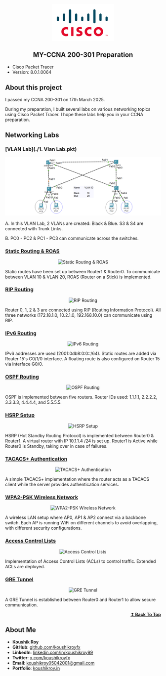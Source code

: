 <p align="center">
    <img src="./assets/cisco-logo.png" alt="Logo" width="200">
</p>

<h2 align="center">MY-CCNA 200-301 Preparation</h2>

- Cisco Packet Tracer
- Version: 8.0.1.0064

## About this project

I passed my CCNA 200-301 on 17th March 2025.

During my preparation, I built several labs on various networking topics using Cisco Packet Tracer. I hope these labs help you in your CCNA preparation.

## Networking Labs

### [VLAN Lab](./1. Vlan Lab.pkt)

<p align="center">
    <img src="./assets/1. Vlan Lab.png" alt="VLAN Lab">
</p>

A. In this VLAN Lab, 2 VLANs are created: Black & Blue. S3 & S4 are connected with Trunk Links.

B. PC0 - PC2 & PC1 - PC3 can communicate across the switches.

### [Static Routing & ROAS](./Static_Routing_ROAS.pkt)

<p align="center">
    <img src="./assets/Static_Routing_ROAS.png" alt="Static Routing & ROAS">
</p>

Static routes have been set up between Router1 & Router0. To communicate between VLAN 10 & VLAN 20, ROAS (Router on a Stick) is implemented.

### [RIP Routing](./RIP_Routing.pkt)

<p align="center">
    <img src="./assets/RIP_Routing.png" alt="RIP Routing">
</p>

Router 0, 1, 2 & 3 are connected using RIP (Routing Information Protocol). All three networks (172.18.1.0, 10.2.1.0, 192.168.10.0) can communicate using RIP.

### [IPv6 Routing](./IPv6_Routing.pkt)

<p align="center">
    <img src="./assets/IPv6_Routing.png" alt="IPv6 Routing">
</p>

IPv6 addresses are used (2001:0db8:0:0::/64). Static routes are added via Router 15's G0/1/0 interface. A floating route is also configured on Router 15 via interface G0/0.

### [OSPF Routing](./OSPF_Routing.pkt)

<p align="center">
    <img src="./assets/OSPF_Routing.png" alt="OSPF Routing">
</p>

OSPF is implemented between five routers. Router IDs used: 1.1.1.1, 2.2.2.2, 3.3.3.3, 4.4.4.4, and 5.5.5.5.

### [HSRP Setup](./HSRP_Setup.pkt)

<p align="center">
    <img src="./assets/HSRP_Setup.png" alt="HSRP Setup">
</p>

HSRP (Hot Standby Routing Protocol) is implemented between Router0 & Router1. A virtual router with IP 10.1.1.4 /24 is set up. Router1 is Active while Router0 is Standby, taking over in case of failures.

### [TACACS+ Authentication](./TACACS_Authentication.pkt)

<p align="center">
    <img src="./assets/TACACS_Authentication.png" alt="TACACS+ Authentication">
</p>

A simple TACACS+ implementation where the router acts as a TACACS client while the server provides authentication services.

### [WPA2-PSK Wireless Network](./WPA2_PSK.pkt)

<p align="center">
    <img src="./assets/WPA2_PSK.png" alt="WPA2-PSK Wireless Network">
</p>

A wireless LAN setup where AP0, AP1 & AP2 connect via a backbone switch. Each AP is running WiFi on different channels to avoid overlapping, with different security configurations.

### [Access Control Lists](./ACL_Implementation.pkt)

<p align="center">
    <img src="./assets/ACL_Implementation.png" alt="Access Control Lists">
</p>

Implementation of Access Control Lists (ACLs) to control traffic. Extended ACLs are deployed.

### [GRE Tunnel](./GRE_Tunnel.pkt)

<p align="center">
    <img src="./assets/GRE_Tunnel.png" alt="GRE Tunnel">
</p>

A GRE Tunnel is established between Router0 and Router1 to allow secure communication.

<p align="right">
    <b><a href="#">↥ Back To Top</a></b>
</p>

## About Me

- **Koushik Roy**  
- **GitHub**: [github.com/koushikroyfx](https://github.com/koushikroyfx)  
- **LinkedIn**: [linkedin.com/in/koushikroy99](https://www.linkedin.com/in/koushikroy99/)  
- **Twitter**: [x.com/koushikroyfx](https://x.com/koushikroyfx)  
- **Email**: koushikroy05042001@gmail.com  
- **Portfolio**: [koushikroy.in](https://www.koushikroy.in/)  
